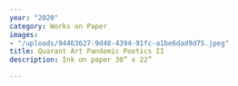 ```yaml
---
year: "2020"
category: Works on Paper
images:
- "/uploads/94463627-9d48-4394-91fc-a1be6dad9d75.jpeg"
title: Quarant Art Pandemic Poetics II
description: Ink on paper 30” x 22”

---
```

